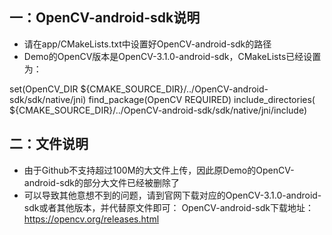 ## 一：OpenCV-android-sdk说明

- 请在app/CMakeLists.txt中设置好OpenCV-android-sdk的路径
- Demo的OpenCV版本是OpenCV-3.1.0-android-sdk，CMakeLists已经设置为：

set(OpenCV_DIR ${CMAKE_SOURCE_DIR}/../OpenCV-android-sdk/sdk/native/jni)
find_package(OpenCV REQUIRED)
include_directories( ${CMAKE_SOURCE_DIR}/../OpenCV-android-sdk/sdk/native/jni/include)

## 二：文件说明
- 由于Github不支持超过100M的大文件上传，因此原Demo的OpenCV-android-sdk的部分大文件已经被删除了
- 可以导致其他意想不到的问题，请到官网下载对应的OpenCV-3.1.0-android-sdk或者其他版本，并代替原文件即可：
OpenCV-android-sdk下载地址：
https://opencv.org/releases.html

